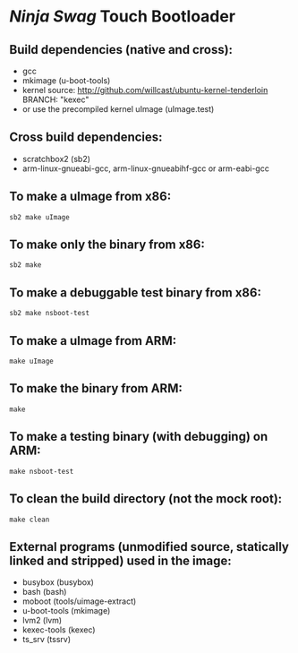 *Ninja Swag* Touch Bootloader
=============================

Build dependencies (native and cross):
--------------------------------------
 * gcc
 * mkimage (u-boot-tools)
 * kernel source: http://github.com/willcast/ubuntu-kernel-tenderloin BRANCH: "kexec"
 * or use the precompiled kernel uImage (uImage.test)

Cross build dependencies:
-------------------------
 * scratchbox2 (sb2)
 * arm-linux-gnueabi-gcc, arm-linux-gnueabihf-gcc or arm-eabi-gcc 

To make a uImage from x86:
--------------------------
    sb2 make uImage

To make only the binary from x86:
---------------------------------
    sb2 make

To make a debuggable test binary from x86:
------------------------------------------
    sb2 make nsboot-test

To make a uImage from ARM:
--------------------------
    make uImage

To make the binary from ARM:
----------------------------
    make

To make a testing binary (with debugging) on ARM:
-------------------------------------------------
    make nsboot-test

To clean the build directory (not the mock root):
-------------------------------------------------
    make clean

External programs (unmodified source, statically linked and stripped) used in the image:
----------------------------------------------------------------------------------------
 * busybox (busybox)
 * bash (bash)
 * moboot (tools/uimage-extract)
 * u-boot-tools (mkimage)
 * lvm2 (lvm)
 * kexec-tools (kexec)
 * ts_srv (tssrv)
